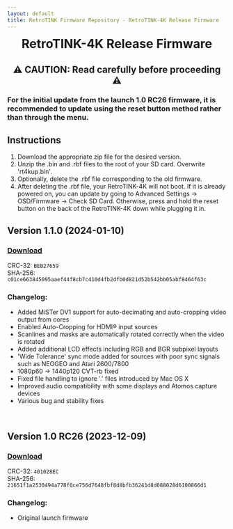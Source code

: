 ```yaml
---
layout: default
title: RetroTINK Firmware Repository - RetroTINK-4K Release Firmware
---
```


<h1 align="center" style="margin-top: 0px;">RetroTINK-4K Release Firmware</h1>

<p style="margin:30px;"></p>

<h2 align="center" style="margin-top: 0px;">⚠️ CAUTION: Read carefully before proceeding ⚠️</h2>

<p style="margin:10px;"></p>

### For the initial update from the launch 1.0 RC26 firmware, it is recommended to update using the reset button method rather than through the menu.

<p style="margin:20px;"></p>

## Instructions️

1. Download the appropriate zip file for the desired version.
2. Unzip the .bin and .rbf files to the root of your SD card. Overwrite 'rt4kup.bin'.
3. Optionally, delete the .rbf file corresponding to the old firmware.
4. After deleting the .rbf file, your RetroTINK-4K will not boot. If it is already powered on, you can update by going to Advanced Settings -> OSD/Firmware -> Check SD Card. Otherwise, press and hold the reset button on the back of the RetroTINK-4K down while plugging it in.

<p style="margin:20px;"></p>

## Version 1.1.0 (2024-01-10)

### [Download](https://cdn.jsdelivr.net/gh/retrotink-llc/firmware@main/RetroTINK-4K/Release/rt4k_110.zip)
CRC-32: `BEB27659`  
SHA-256: `c01ce663845095aaef44f8cb7c410d4fb2dfb0d821d52b542bb05abf8464f63c`

### Changelog:
- Added MiSTer DV1 support for auto-decimating and auto-cropping video output from cores
- Enabled Auto-Cropping for HDMI® input sources
- Scanlines and masks are automatically rotated correctly when the video is rotated
- Added additional LCD effects including RGB and BGR subpixel layouts
- 'Wide Tolerance' sync mode added for sources with poor sync signals such as NEOGEO and Atari 2600/7800
- 1080p60 -> 1440p120 CVT-rb fixed
- Fixed file handling to ignore '.' files introduced by Mac OS X
- Improved audio compatibility with some displays and Atomos capture devices
- Various bug and stability fixes

<br/>

## Version 1.0 RC26 (2023-12-09)

### [Download](https://cdn.jsdelivr.net/gh/retrotink-llc/firmware@main/RetroTINK-4K/Release/Rt4k_10rc26.zip)
CRC-32: `401028EC`  
SHA-256: `21651f1a2530494a778f0ce756d7648fbf8d8bfb36241d8d088028d6100866d1`

### Changelog:
- Original launch firmware